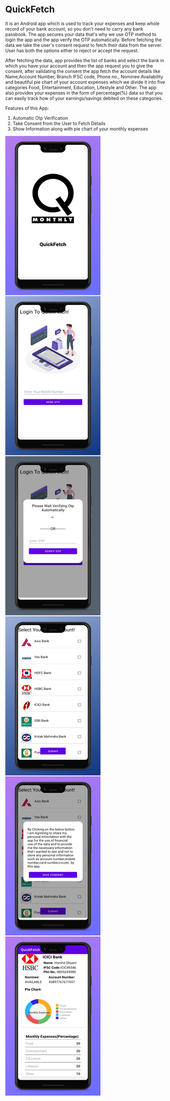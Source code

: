 # QuickFetch


It is an Android app which is used to track your expenses and keep whole record of your bank account, so you don't need to carry any bank passbook.
The app secures your data that's why we use OTP method to login the app and the app verify the OTP automatically.
Before fetching the data we take the user's consent request to fetch their data from the server. User has both the options either to reject or accept the request.

After fetching the data, app provides the list of banks and select the bank in which you have your account and then the app request you to give the consent, after 
validating the consent the app fetch the account details like Name,Account Number, Branch IFSC code, Phone no., Nominee Availability and beautiful pie chart of your
account expenses which we divide it into five categories Food, Entertainment, Education, Lifestyle and Other. 
The app also provides your expenses in the form of percentage(%) data so that you can easily track how of your earnings/savings debited on these categories.

Features of this App:
1) Automatic Otp Verification
2) Take Consent from the User to Fetch Details
3) Show Information along with pie chart of your monthly expenses

<img src="Project_Images/1.jpg"  width="300" height="500">

<img src="Project_Images/2.jpg"  width="300" height="500">

<img src="Project_Images/3.jpg"  width="300" height="500">

<img src="Project_Images/4.jpg"  width="300" height="500">

<img src="Project_Images/5.jpg"  width="300" height="500">

<img src="Project_Images/6.jpg"  width="300" height="500">
